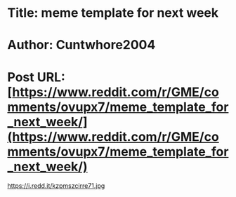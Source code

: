 # Title: meme template for next week
# Author: Cuntwhore2004
# Post URL: [https://www.reddit.com/r/GME/comments/ovupx7/meme_template_for_next_week/](https://www.reddit.com/r/GME/comments/ovupx7/meme_template_for_next_week/)


https://i.redd.it/kzpmszcirre71.jpg